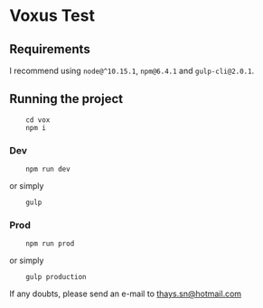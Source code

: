 # Voxus Test

## Requirements


I recommend using `node@^10.15.1`, `npm@6.4.1` and `gulp-cli@2.0.1`.


## Running the project

```
	cd vox
	npm i
```

### Dev

```
	npm run dev
```
or simply

```
	gulp
```

### Prod

```
	npm run prod
```
or simply
```
	gulp production
```

If any doubts, please send an e-mail to thays.sn@hotmail.com
